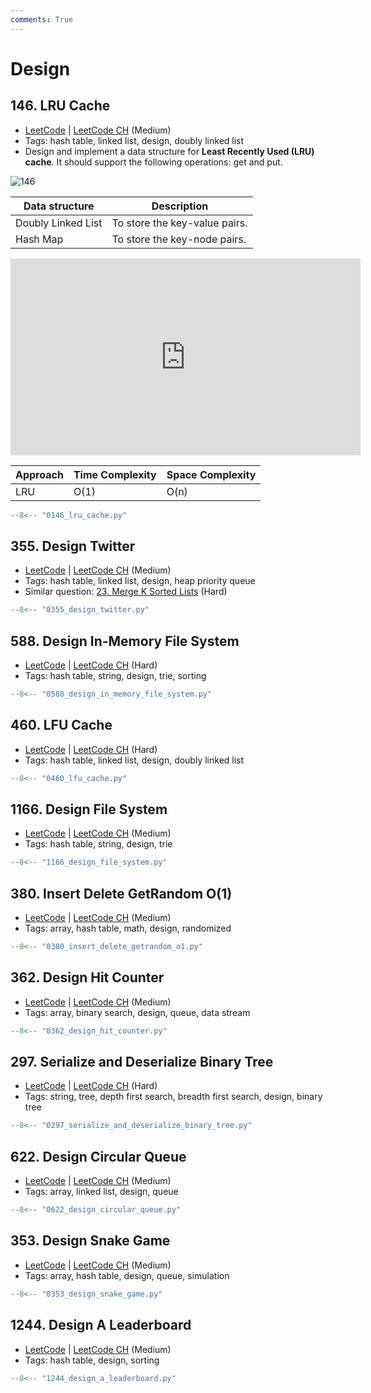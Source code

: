 ```yaml
---
comments: True
---
```


# Design

## 146. LRU Cache

-   [LeetCode](https://leetcode.com/problems/lru-cache/) | [LeetCode CH](https://leetcode.cn/problems/lru-cache/) (Medium)
-   Tags: hash table, linked list, design, doubly linked list
-   Design and implement a data structure for **Least Recently Used (LRU) cache**. It should support the following operations: get and put.

![146](https://miro.medium.com/v2/resize:fit:650/0*fOwBd3z0XtHh7WN1.png)

| Data structure     | Description                   |
| ------------------ | ----------------------------- |
| Doubly Linked List | To store the key-value pairs. |
| Hash Map           | To store the key-node pairs.  |

<iframe width="560" height="315" src="https://www.youtube.com/embed/7ABFKPK2hD4?si=Ys47opcHraHHWtOI" title="YouTube video player" frameborder="0" allow="accelerometer; autoplay; clipboard-write; encrypted-media; gyroscope; picture-in-picture; web-share" referrerpolicy="strict-origin-when-cross-origin" allowfullscreen></iframe>

| Approach | Time Complexity | Space Complexity |
| -------- | --------------- | ---------------- |
| LRU      | O(1)            | O(n)             |

```python title="146. LRU Cache"
--8<-- "0146_lru_cache.py"
```

## 355. Design Twitter

-   [LeetCode](https://leetcode.com/problems/design-twitter/) | [LeetCode CH](https://leetcode.cn/problems/design-twitter/) (Medium)
-   Tags: hash table, linked list, design, heap priority queue
-   Similar question: [23. Merge K Sorted Lists](https://leetcode.com/problems/merge-k-sorted-lists/) (Hard)

```python title="355. Design Twitter"
--8<-- "0355_design_twitter.py"
```

## 588. Design In-Memory File System

-   [LeetCode](https://leetcode.com/problems/design-in-memory-file-system/) | [LeetCode CH](https://leetcode.cn/problems/design-in-memory-file-system/) (Hard)
-   Tags: hash table, string, design, trie, sorting

```python title="588. Design In-Memory File System"
--8<-- "0588_design_in_memory_file_system.py"
```

## 460. LFU Cache

-   [LeetCode](https://leetcode.com/problems/lfu-cache/) | [LeetCode CH](https://leetcode.cn/problems/lfu-cache/) (Hard)
-   Tags: hash table, linked list, design, doubly linked list

```python title="460. LFU Cache"
--8<-- "0460_lfu_cache.py"
```

## 1166. Design File System

-   [LeetCode](https://leetcode.com/problems/design-file-system/) | [LeetCode CH](https://leetcode.cn/problems/design-file-system/) (Medium)
-   Tags: hash table, string, design, trie

```python title="1166. Design File System"
--8<-- "1166_design_file_system.py"
```

## 380. Insert Delete GetRandom O(1)

-   [LeetCode](https://leetcode.com/problems/insert-delete-getrandom-o1/) | [LeetCode CH](https://leetcode.cn/problems/insert-delete-getrandom-o1/) (Medium)
-   Tags: array, hash table, math, design, randomized

```python title="380. Insert Delete GetRandom O(1)"
--8<-- "0380_insert_delete_getrandom_o1.py"
```

## 362. Design Hit Counter

-   [LeetCode](https://leetcode.com/problems/design-hit-counter/) | [LeetCode CH](https://leetcode.cn/problems/design-hit-counter/) (Medium)
-   Tags: array, binary search, design, queue, data stream

```python title="362. Design Hit Counter"
--8<-- "0362_design_hit_counter.py"
```

## 297. Serialize and Deserialize Binary Tree

-   [LeetCode](https://leetcode.com/problems/serialize-and-deserialize-binary-tree/) | [LeetCode CH](https://leetcode.cn/problems/serialize-and-deserialize-binary-tree/) (Hard)
-   Tags: string, tree, depth first search, breadth first search, design, binary tree

```python title="297. Serialize and Deserialize Binary Tree"
--8<-- "0297_serialize_and_deserialize_binary_tree.py"
```

## 622. Design Circular Queue

-   [LeetCode](https://leetcode.com/problems/design-circular-queue/) | [LeetCode CH](https://leetcode.cn/problems/design-circular-queue/) (Medium)
-   Tags: array, linked list, design, queue

```python title="622. Design Circular Queue"
--8<-- "0622_design_circular_queue.py"
```

## 353. Design Snake Game

-   [LeetCode](https://leetcode.com/problems/design-snake-game/) | [LeetCode CH](https://leetcode.cn/problems/design-snake-game/) (Medium)
-   Tags: array, hash table, design, queue, simulation

```python title="353. Design Snake Game"
--8<-- "0353_design_snake_game.py"
```

## 1244. Design A Leaderboard

-   [LeetCode](https://leetcode.com/problems/design-a-leaderboard/) | [LeetCode CH](https://leetcode.cn/problems/design-a-leaderboard/) (Medium)
-   Tags: hash table, design, sorting

```python title="1244. Design A Leaderboard"
--8<-- "1244_design_a_leaderboard.py"
```
